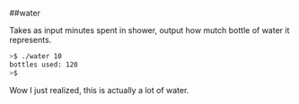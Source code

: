 ##water

Takes as input minutes spent in shower, output how mutch bottle of water it represents.

```bash
>$ ./water 10
bottles used: 120
>$
```

Wow I just realized, this is actually a lot of water.
